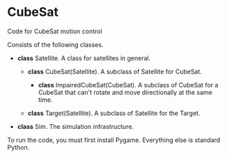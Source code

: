 # CubeSat
Code for CubeSat motion control

Consists of the following classes.

* __class__ Satellite. A class for satellites in general.

    * __class__ CubeSat(Satellite). A subclass of Satellite for CubeSat.

        * __class__ ImpairedCubeSat(CubeSat). A subclass of CubeSat for a CubeSat that can't rotate and move directionally at the same time.

    * __class__ Target(Satellite).  A subclass of Satellite for the Target.

* __class__ Sim. The simulation infrastructure.


To run the code, you must first install Pygame. Everything else is standard Python.
